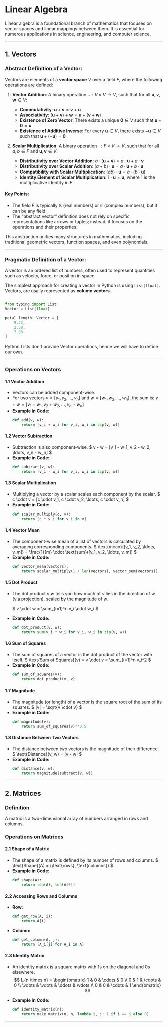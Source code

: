 # Linear Algebra

Linear algebra is a foundational branch of mathematics that focuses on vector spaces and linear mappings between them. It is essential for numerous applications in science, engineering, and computer science.

---

## 1. **Vectors**

### **Abstract Definition of a Vector:**
Vectors are elements of a **vector space** $V$ over a field $F$, where the following operations are defined:

1. **Vector Addition**: A binary operation $+ : V \times V \to V$, such that for all $\mathbf{u}, \mathbf{v}, \mathbf{w} \in V$:
   - **Commutativity**: $\mathbf{u} + \mathbf{v} = \mathbf{v} + \mathbf{u}$
   - **Associativity**: $(\mathbf{u} + \mathbf{v}) + \mathbf{w} = \mathbf{u} + (\mathbf{v} + \mathbf{w})$
   - **Existence of Zero Vector**: There exists a unique $\mathbf{0} \in V$ such that $\mathbf{u} + \mathbf{0} = \mathbf{u}$
   - **Existence of Additive Inverse**: For every $\mathbf{u} \in V$, there exists $-\mathbf{u} \in V$ such that $\mathbf{u} + (-\mathbf{u}) = \mathbf{0}$

2. **Scalar Multiplication**: A binary operation $\cdot : F \times V \to V$, such that for all $a, b \in F$ and $\mathbf{u}, \mathbf{v} \in V$:
   - **Distributivity over Vector Addition**: $a \cdot (\mathbf{u} + \mathbf{v}) = a \cdot \mathbf{u} + a \cdot \mathbf{v}$
   - **Distributivity over Scalar Addition**: $(a + b) \cdot \mathbf{u} = a \cdot \mathbf{u} + b \cdot \mathbf{u}$
   - **Compatibility with Scalar Multiplication**: $(ab) \cdot \mathbf{u} = a \cdot (b \cdot \mathbf{u})$
   - **Identity Element of Scalar Multiplication**: $1 \cdot \mathbf{u} = \mathbf{u}$, where $1$ is the multiplicative identity in $F$.


#### **Key Points:**
- The field $F$ is typically $\mathbb{R}$ (real numbers) or $\mathbb{C}$ (complex numbers), but it can be any field.
- The "abstract vector" definition does not rely on specific representations like arrows or tuples; instead, it focuses on the operations and their properties.

This abstraction unifies many structures in mathematics, including traditional geometric vectors, function spaces, and even polynomials.

---

### **Pragmatic Definition of a Vector:**
A vector is an ordered list of numbers, often used to represent quantities such as velocity, force, or position in space. 

The simplest approach for creating a vector in Python is using `List[float]`. Vectors, are usally represented as **column vectors**. 

```python

from typing import List
Vector = List[float]

petal_length: Vector = [
    9.23,
    2.58,
    7.98
]
```

Python Lists don't provide Vector operations, hence we will have to define our own. 

---

### **Operations on Vectors**
#### **1.1 Vector Addition**
- Vectors can be added component-wise.
- For two vectors $v = [v_1, v_2, \ldots, v_n]$ and $w = [w_1, w_2, \ldots, w_n]$, the sum is: $v + w = [v_1 + w_1, v_2 + w_2, \ldots, v_n + w_n]$
- **Example in Code:**
  ```python
  def add(v, w):
      return [v_i + w_i for v_i, w_i in zip(v, w)]
  ```

#### **1.2 Vector Subtraction**
- Subtraction is also component-wise.
  $
  v - w = [v_1 - w_1, v_2 - w_2, \ldots, v_n - w_n]
  $
- **Example in Code:**
  ```python
  def subtract(v, w):
      return [v_i - w_i for v_i, w_i in zip(v, w)]
  ```

#### **1.3 Scalar Multiplication**
- Multiplying a vector by a scalar scales each component by the scalar.
  $
  c \cdot v = [c \cdot v_1, c \cdot v_2, \ldots, c \cdot v_n]
  $
- **Example in Code:**
  ```python
  def scalar_multiply(c, v):
      return [c * v_i for v_i in v]
  ```

#### **1.4 Vector Mean**
- The component-wise mean of a list of vectors is calculated by averaging corresponding components.
  $
  \text{mean}([v_1, v_2, \ldots, v_m]) = \frac{1}{m} \cdot \text{sum}([v_1, v_2, \ldots, v_m])
  $
- **Example in Code:**
  ```python
  def vector_mean(vectors):
      return scalar_multiply(1 / len(vectors), vector_sum(vectors))
  ```

#### **1.5 Dot Product**
- The dot product $v.w$ tells you how much of $v$ lies in the direction of $w$ (via projection), scaled by the magnitude of $w$.



  $
  v \cdot w = \sum_{i=1}^n v_i \cdot w_i
  $
- **Example in Code:**
  ```python
  def dot_product(v, w):
      return sum(v_i * w_i for v_i, w_i in zip(v, w))
  ```

#### **1.6 Sum of Squares**
- The sum of squares of a vector is the dot product of the vector with itself.
  $
  \text{Sum of Squares}(v) = v \cdot v = \sum_{i=1}^n v_i^2
  $
- **Example in Code:**
  ```python
  def sum_of_squares(v):
      return dot_product(v, v)
  ```

#### **1.7 Magnitude**
- The magnitude (or length) of a vector is the square root of the sum of its squares.
  $
  \|v\| = \sqrt{v \cdot v}
  $
- **Example in Code:**
  ```python
  def magnitude(v):
      return sum_of_squares(v)**0.5
  ```

#### **1.8 Distance Between Two Vectors**
- The distance between two vectors is the magnitude of their difference.
  $
  \text{Distance}(v, w) = \|v - w\|
  $
- **Example in Code:**
  ```python
  def distance(v, w):
      return magnitude(subtract(v, w))
  ```

---

## 2. **Matrices**

### **Definition**
A matrix is a two-dimensional array of numbers arranged in rows and columns.

### **Operations on Matrices**
#### **2.1 Shape of a Matrix**
- The shape of a matrix is defined by its number of rows and columns.
  $
  \text{Shape}(A) = (\text{rows}, \text{columns})
  $
- **Example in Code:**
  ```python
  def shape(A):
      return len(A), len(A[0])
  ```

#### **2.2 Accessing Rows and Columns**
- **Row:**
  ```python
  def get_row(A, i):
      return A[i]
  ```
- **Column:**
  ```python
  def get_column(A, j):
      return [A_i[j] for A_i in A]
  ```

#### **2.3 Identity Matrix**
- An identity matrix is a square matrix with 1s on the diagonal and 0s elsewhere.
$$
I_{n \times n} = \begin{bmatrix} 1 & 0 & \cdots & 0 \\ 0 & 1 & \cdots & 0 \\ \vdots & \vdots & \ddots & \vdots \\ 0 & 0 & \cdots & 1 \end{bmatrix}
$$

- **Example in Code:**
  ```python
  def identity_matrix(n):
      return make_matrix(n, n, lambda i, j: 1 if i == j else 0)
  ```

---
